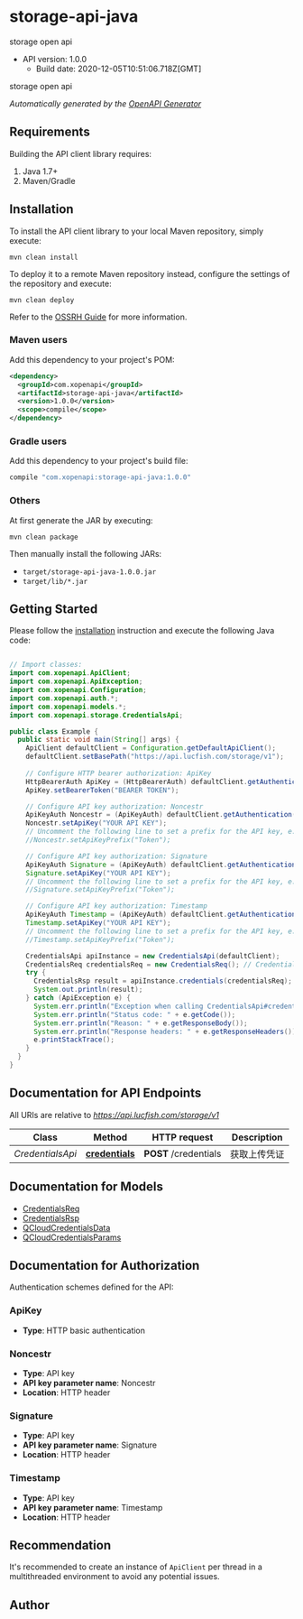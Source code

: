 # storage-api-java

storage open api
- API version: 1.0.0
  - Build date: 2020-12-05T10:51:06.718Z[GMT]

storage open api


*Automatically generated by the [OpenAPI Generator](https://openapi-generator.tech)*


## Requirements

Building the API client library requires:
1. Java 1.7+
2. Maven/Gradle

## Installation

To install the API client library to your local Maven repository, simply execute:

```shell
mvn clean install
```

To deploy it to a remote Maven repository instead, configure the settings of the repository and execute:

```shell
mvn clean deploy
```

Refer to the [OSSRH Guide](http://central.sonatype.org/pages/ossrh-guide.html) for more information.

### Maven users

Add this dependency to your project's POM:

```xml
<dependency>
  <groupId>com.xopenapi</groupId>
  <artifactId>storage-api-java</artifactId>
  <version>1.0.0</version>
  <scope>compile</scope>
</dependency>
```

### Gradle users

Add this dependency to your project's build file:

```groovy
compile "com.xopenapi:storage-api-java:1.0.0"
```

### Others

At first generate the JAR by executing:

```shell
mvn clean package
```

Then manually install the following JARs:

* `target/storage-api-java-1.0.0.jar`
* `target/lib/*.jar`

## Getting Started

Please follow the [installation](#installation) instruction and execute the following Java code:

```java

// Import classes:
import com.xopenapi.ApiClient;
import com.xopenapi.ApiException;
import com.xopenapi.Configuration;
import com.xopenapi.auth.*;
import com.xopenapi.models.*;
import com.xopenapi.storage.CredentialsApi;

public class Example {
  public static void main(String[] args) {
    ApiClient defaultClient = Configuration.getDefaultApiClient();
    defaultClient.setBasePath("https://api.lucfish.com/storage/v1");
    
    // Configure HTTP bearer authorization: ApiKey
    HttpBearerAuth ApiKey = (HttpBearerAuth) defaultClient.getAuthentication("ApiKey");
    ApiKey.setBearerToken("BEARER TOKEN");

    // Configure API key authorization: Noncestr
    ApiKeyAuth Noncestr = (ApiKeyAuth) defaultClient.getAuthentication("Noncestr");
    Noncestr.setApiKey("YOUR API KEY");
    // Uncomment the following line to set a prefix for the API key, e.g. "Token" (defaults to null)
    //Noncestr.setApiKeyPrefix("Token");

    // Configure API key authorization: Signature
    ApiKeyAuth Signature = (ApiKeyAuth) defaultClient.getAuthentication("Signature");
    Signature.setApiKey("YOUR API KEY");
    // Uncomment the following line to set a prefix for the API key, e.g. "Token" (defaults to null)
    //Signature.setApiKeyPrefix("Token");

    // Configure API key authorization: Timestamp
    ApiKeyAuth Timestamp = (ApiKeyAuth) defaultClient.getAuthentication("Timestamp");
    Timestamp.setApiKey("YOUR API KEY");
    // Uncomment the following line to set a prefix for the API key, e.g. "Token" (defaults to null)
    //Timestamp.setApiKeyPrefix("Token");

    CredentialsApi apiInstance = new CredentialsApi(defaultClient);
    CredentialsReq credentialsReq = new CredentialsReq(); // CredentialsReq | 
    try {
      CredentialsRsp result = apiInstance.credentials(credentialsReq);
      System.out.println(result);
    } catch (ApiException e) {
      System.err.println("Exception when calling CredentialsApi#credentials");
      System.err.println("Status code: " + e.getCode());
      System.err.println("Reason: " + e.getResponseBody());
      System.err.println("Response headers: " + e.getResponseHeaders());
      e.printStackTrace();
    }
  }
}

```

## Documentation for API Endpoints

All URIs are relative to *https://api.lucfish.com/storage/v1*

Class | Method | HTTP request | Description
------------ | ------------- | ------------- | -------------
*CredentialsApi* | [**credentials**](docs/CredentialsApi.md#credentials) | **POST** /credentials | 获取上传凭证


## Documentation for Models

 - [CredentialsReq](docs/CredentialsReq.md)
 - [CredentialsRsp](docs/CredentialsRsp.md)
 - [QCloudCredentialsData](docs/QCloudCredentialsData.md)
 - [QCloudCredentialsParams](docs/QCloudCredentialsParams.md)


## Documentation for Authorization

Authentication schemes defined for the API:
### ApiKey

- **Type**: HTTP basic authentication

### Noncestr

- **Type**: API key
- **API key parameter name**: Noncestr
- **Location**: HTTP header

### Signature

- **Type**: API key
- **API key parameter name**: Signature
- **Location**: HTTP header

### Timestamp

- **Type**: API key
- **API key parameter name**: Timestamp
- **Location**: HTTP header


## Recommendation

It's recommended to create an instance of `ApiClient` per thread in a multithreaded environment to avoid any potential issues.

## Author



